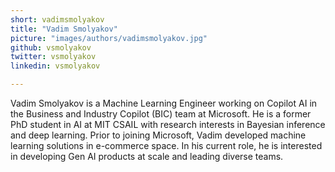 ```yaml
---
short: vadimsmolyakov
title: "Vadim Smolyakov"
picture: "images/authors/vadimsmolyakov.jpg"
github: vsmolyakov
twitter: vsmolyakov
linkedin: vsmolyakov

---
```


Vadim Smolyakov is a Machine Learning Engineer working on Copilot AI in the Business and Industry Copilot (BIC) team at Microsoft. He is a former PhD student in AI at MIT CSAIL with research interests in Bayesian inference and deep learning. Prior to joining Microsoft, Vadim developed machine learning solutions in e-commerce space. In his current role, he is interested in developing Gen AI products at scale and leading diverse teams.